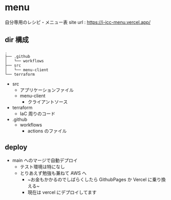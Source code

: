 # menu
自分専用のレシピ・メニュー表
site url : https://i-icc-menu.vercel.app/

## dir 構成
```
.
├── .github
│   └── workflows
├── src
│   └── menu-client
└── terraform
```
* src
  * アプリケーションファイル
  * menu-client
    * クライアントソース
* terraform
  * IaC 周りのコード
* .github
  * workflows
    * actions のファイル

## deploy
* main へのマージで自動デプロイ
  * テスト環境は特になし
  * とりあえず勉強も兼ねて AWS へ
    * ~お金もかかるのでしばらくしたら GithubPages か Vercel に乗り換える~
    * 現在は vercel にデプロイしてます
